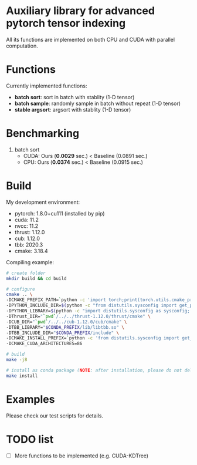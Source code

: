# Auxiliary library for advanced pytorch tensor indexing

All its functions are implemented on both CPU and CUDA with parallel computation.


# Functions

Currently implemented functions:
- **batch sort**: sort in batch with stablity (1-D tensor)
- **batch sample**: randomly sample in batch without repeat (1-D tensor)
- **stable argsort**: argsort with stablity (1-D tensor)

# Benchmarking

1. batch sort
   - CUDA: Ours (**0.0029** sec.) < Baseline (0.0891 sec.)
   - CPU: Ours (**0.0374** sec.) < Baseline (0.0915 sec.)


# Build

My development environment:
- pytorch: 1.8.0+cu111 (installed by pip)
- cuda: 11.2
- nvcc: 11.2
- thrust: 1.12.0
- cub: 1.12.0
- tbb: 2020.3
- cmake: 3.18.4


Compiling example:
```bash
# create folder
mkdir build && cd build

# configure
cmake .. \
-DCMAKE_PREFIX_PATH=`python -c 'import torch;print(torch.utils.cmake_prefix_path)'` \
-DPYTHON_INCLUDE_DIR=$(python -c "from distutils.sysconfig import get_python_inc; print(get_python_inc())")  \
-DPYTHON_LIBRARY=$(python -c "import distutils.sysconfig as sysconfig; print(sysconfig.get_config_var('LIBDIR'))") \
-DThrust_DIR="`pwd`/../../thrust-1.12.0/thrust/cmake" \
-DCUB_DIR="`pwd`/../../cub-1.12.0/cub/cmake" \
-DTBB_LIBRARY="$CONDA_PREFIX/lib/libtbb.so" \
-DTBB_INCLUDE_DIR="$CONDA_PREFIX/include" \
-DCMAKE_INSTALL_PREFIX=`python -c 'from distutils.sysconfig import get_python_lib; print(get_python_lib())'` \
-DCMAKE_CUDA_ARCHITECTURES=86

# build
make -j8

# install as conda package (NOTE: after installation, please do not delete the folder)
make install
```

# Examples

Please check our test scripts for details.


# TODO list

- [ ] More functions to be implemented (e.g. CUDA-KDTree)

